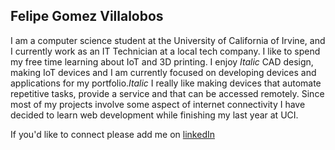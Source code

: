 ## Felipe Gomez Villalobos

I am a computer science student at the University of California of Irvine, and I currently work as an IT Technician at a local tech company. I like to spend my free time learning about IoT and 3D printing.
I enjoy *Italic* CAD design, making IoT devices and I am currently focused on developing devices and applications for my portfolio.*Italic*  I really like making devices that automate repetitive tasks, provide a service and that can be accessed remotely. Since most of my projects involve some aspect of internet connectivity I have decided to learn web development while finishing my last year at UCI.

If you'd like to connect please add me on [linkedIn](https://www.linkedin.com/in/felipe-gomez-villalobos/)


